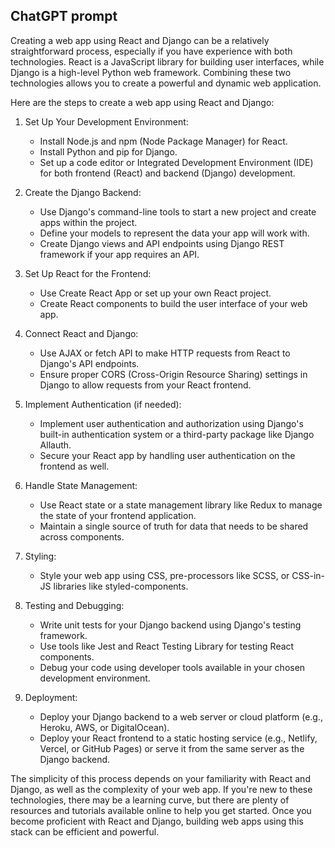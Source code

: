 ## ChatGPT prompt
Creating a web app using React and Django can be a relatively straightforward process, especially if you have experience with both technologies. React is a JavaScript library for building user interfaces, while Django is a high-level Python web framework. Combining these two technologies allows you to create a powerful and dynamic web application.

Here are the steps to create a web app using React and Django:

1. Set Up Your Development Environment:
   - Install Node.js and npm (Node Package Manager) for React.
   - Install Python and pip for Django.
   - Set up a code editor or Integrated Development Environment (IDE) for both frontend (React) and backend (Django) development.

2. Create the Django Backend:
   - Use Django's command-line tools to start a new project and create apps within the project.
   - Define your models to represent the data your app will work with.
   - Create Django views and API endpoints using Django REST framework if your app requires an API.

3. Set Up React for the Frontend:
   - Use Create React App or set up your own React project.
   - Create React components to build the user interface of your web app.

4. Connect React and Django:
   - Use AJAX or fetch API to make HTTP requests from React to Django's API endpoints.
   - Ensure proper CORS (Cross-Origin Resource Sharing) settings in Django to allow requests from your React frontend.

5. Implement Authentication (if needed):
   - Implement user authentication and authorization using Django's built-in authentication system or a third-party package like Django Allauth.
   - Secure your React app by handling user authentication on the frontend as well.

6. Handle State Management:
   - Use React state or a state management library like Redux to manage the state of your frontend application.
   - Maintain a single source of truth for data that needs to be shared across components.

7. Styling:
   - Style your web app using CSS, pre-processors like SCSS, or CSS-in-JS libraries like styled-components.

8. Testing and Debugging:
   - Write unit tests for your Django backend using Django's testing framework.
   - Use tools like Jest and React Testing Library for testing React components.
   - Debug your code using developer tools available in your chosen development environment.

9. Deployment:
   - Deploy your Django backend to a web server or cloud platform (e.g., Heroku, AWS, or DigitalOcean).
   - Deploy your React frontend to a static hosting service (e.g., Netlify, Vercel, or GitHub Pages) or serve it from the same server as the Django backend.

The simplicity of this process depends on your familiarity with React and Django, as well as the complexity of your web app. If you're new to these technologies, there may be a learning curve, but there are plenty of resources and tutorials available online to help you get started. Once you become proficient with React and Django, building web apps using this stack can be efficient and powerful.